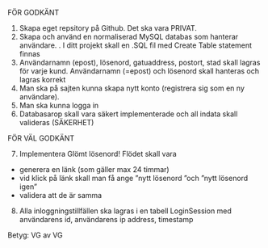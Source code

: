FÖR GODKÄNT 

1. Skapa eget repsitory på Github. Det ska vara PRIVAT. 
2. Skapa och använd en normaliserad MySQL databas som hanterar användare. . I ditt projekt skall en .SQL fil med Create Table statement finnas
3. Användarnamn (epost), lösenord, gatuaddress, postort, stad skall lagras för varje kund. Användarnamn (=epost) och lösenord skall hanteras och lagras korrekt
4. Man ska på sajten kunna skapa nytt konto (registrera sig som en ny användare).
5. Man ska kunna logga in
6. Databasarop skall vara säkert implementerade och all indata skall valideras (SÄKERHET)

FÖR VÄL GODKÄNT

7. Implementera Glömt lösenord! Flödet skall vara
- generera en länk (som gäller max 24 timmar)
- vid klick på länk skall man få ange ”nytt lösenord ”och ”nytt lösenord igen”
- validera att de är samma
8. Alla inloggningstillfällen ska lagras i en tabell LoginSession med användarens id, användarens ip address, timestamp

Betyg: VG av VG
